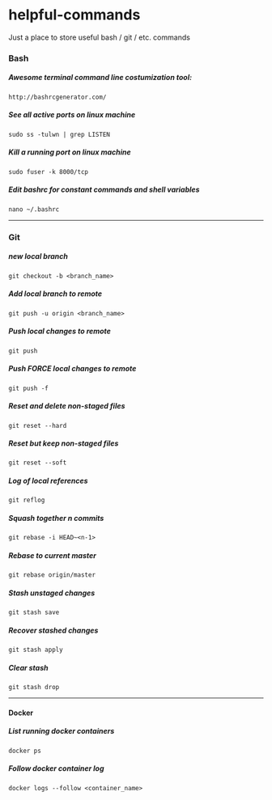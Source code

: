 # helpful-commands
Just a place to store useful bash / git / etc. commands

### Bash

##### Awesome terminal command line costumization tool:
`http://bashrcgenerator.com/`

##### See all active ports on linux machine
`sudo ss -tulwn | grep LISTEN`

##### Kill a running port on linux machine
`sudo fuser -k 8000/tcp`

##### Edit bashrc for constant commands and shell variables
`nano ~/.bashrc `

----

### Git

##### new local branch
`git checkout -b <branch_name>`

##### Add local branch to remote
`git push -u origin <branch_name>`

##### Push local changes to remote
`git push`

##### Push FORCE local changes to remote
`git push -f`

##### Reset and delete non-staged files
`git reset --hard`

##### Reset but keep non-staged files
`git reset --soft`

##### Log of local references
`git reflog`

##### Squash together n commits
`git rebase -i HEAD~<n-1>`

##### Rebase to current master
`git rebase origin/master`

##### Stash unstaged changes
`git stash save`

##### Recover stashed changes
`git stash apply`

##### Clear stash
`git stash drop`

----
#### Docker

##### List running docker containers
`docker ps`

##### Follow docker container log
`docker logs --follow <container_name>`
